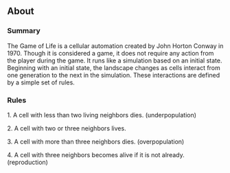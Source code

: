 <h2>About</h2>
<h3>Summary</h3>
<p>
  The Game of Life is a cellular automation created by John Horton
  Conway in 1970. Though it is considered a game, it does not require
  any action from the player during the game. It runs like a simulation
  based on an initial state. Beginning with an initial state, the
  landscape changes as cells interact from one generation to the next in
  the simulation. These interactions are defined by a simple set of
  rules.
</p>
<h3>Rules</h3>
<p>
  1. A cell with less than two living neighbors dies. (underpopulation)
</p>
<p>2. A cell with two or three neighbors lives.</p>
<p>3. A cell with more than three neighbors dies. (overpopulation)</p>
<p>
  4. A cell with three neighbors becomes alive if it is not already.
  (reproduction)
</p>

